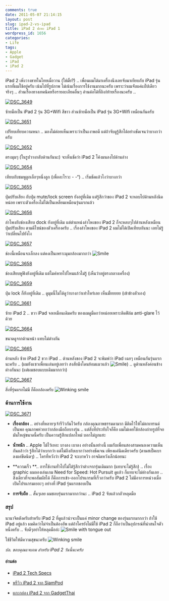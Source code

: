 ```yaml
---
comments: true
date: 2011-05-07 21:14:15
layout: post
slug: ipad-2-vs-ipad
title: iPad 2 ปะทะ iPad 1
wordpress_id: 1656
categories:
- Life
tags:
- Apple
- Gadget
- iPad
- iPad 2
---
```


iPad 2 เพิ่งวางขายในไทยเมื่อวาน (ใช่มั้ย?) .. เพื่อนผมได้มาเครื่องนึงเลยจับมาเทียบกับ iPad รุ่นแรกที่ผมใช้อยู่ครับ เน้นไปที่รูปภาพ ไม่เน้นเรื่องการใช้งานมากนะครับ เพราะว่าผมจับแค่แป๊ปเดียวจริงๆ .. ส่วนเรื่องทางเทคนิคหรือรายละเอียดอื่นๆ อ่านต่อได้ที่ลิงก์ท้ายเรื่องนะครับ ..

[![DSC_3649](http://files.armno.in.th/uploads/2011/05/DSC_3649_thumb.jpg)](http://files.armno.in.th/uploads/2011/05/DSC_3649.jpg)

ซ้ายมือเป็น iPad 2 รุ่น 3G+Wifi สีขาว ส่วนซ้ายมือเป็น iPad รุ่น 3G+Wifi เหมือนกันครับ



[![DSC_3651](http://files.armno.in.th/uploads/2011/05/DSC_3651_thumb.jpg)](http://files.armno.in.th/uploads/2011/05/DSC_3651.jpg)

เปรียบเทียบความหนา .. มองไม่ค่อยเห็นเพราะว่าเป็นเงาพอดี แต่ถ้าจับดูรู้สึกได้อย่างชัดเจนว่าบางกว่าครับ

[![DSC_3652](http://files.armno.in.th/uploads/2011/05/DSC_3652_thumb.jpg)](http://files.armno.in.th/uploads/2011/05/DSC_3652.jpg)

ตรงมุมๆ (ในรูปวางกลับด้านกันนะ) จะเห็นชัดว่า iPad 2 โค้งมนลงไปด้านล่าง

[![DSC_3654](http://files.armno.in.th/uploads/2011/05/DSC_3654_thumb.jpg)](http://files.armno.in.th/uploads/2011/05/DSC_3654.jpg)

เทียบกับชมพูลูกเล็กๆหนึ่งลูก (เพื่ออะไรวะ - -“) .. เริ่มชัดแล้วไงว่าบางกว่า

[![DSC_3655](http://files.armno.in.th/uploads/2011/05/DSC_3655_thumb.jpg)](http://files.armno.in.th/uploads/2011/05/DSC_3655.jpg)

ปุ่มปรับเสียง กับปุ่ม mute/lock screen ยังอยู่ที่เดิม แต่รู้สึกว่าของ iPad 2 จะหลบไปด้านหลังนิดหน่อย เพราะตัวเครื่องไม่ได้เป็นเหลี่ยมเหมือนรุ่นแรกแล้ว

[![DSC_3656](http://files.armno.in.th/uploads/2011/05/DSC_3656_thumb.jpg)](http://files.armno.in.th/uploads/2011/05/DSC_3656.jpg)

ลำโพงกับช่องเสียบ dock ยังอยู่ที่เดิม แต่ตำแหน่งลำโพงของ iPad 2 ก็จะหลบๆไปด้านหลังเหมือนปุ่มปรับเสียง ตามดีไซน์ของตัวเครื่องครับ .. เรื่องลำโพงของ iPad 2 ผมไม่ได้เปิดเทียบกันนะ เลยไม่รู้ว่าเปลี่ยนไปยังไง

[![DSC_3657](http://files.armno.in.th/uploads/2011/05/DSC_3657_thumb.jpg)](http://files.armno.in.th/uploads/2011/05/DSC_3657.jpg)

ช่องนี้เหมือนจะเล็กลง แต่คงเป็นเพราะมุมกล้องมากกว่า ![Smile](http://files.armno.in.th/uploads/2011/05/wlEmoticon-smile.png)

[![DSC_3658](http://files.armno.in.th/uploads/2011/05/DSC_3658_thumb.jpg)](http://files.armno.in.th/uploads/2011/05/DSC_3658.jpg)

ช่องเสียบหูฟังยังอยู่ที่เดิม แต่ไมค์หายไปไหนแล้วไม่รู้ (เห็นว่าอยู่ตรงกลางเครื่อง)

[![DSC_3659](http://files.armno.in.th/uploads/2011/05/DSC_3659_thumb.jpg)](http://files.armno.in.th/uploads/2011/05/DSC_3659.jpg)

ปุ่ม lock ก็ยังอยู่ที่เดิม .. ดูมุมนี้ไม่ได้ดูว่าบางกว่าเท่าไหร่เลย เห็นมั้ยยยยย (เข้าข้างตัวเอง)

[![DSC_3661](http://files.armno.in.th/uploads/2011/05/DSC_3661_thumb.jpg)](http://files.armno.in.th/uploads/2011/05/DSC_3661.jpg)

ซ้าย iPad 2 .. ขวา iPad จอเหมือนเดิมครับ ของผมดูมืดกว่าหน่อยเพราะติดฟิล์ม anti-glare ไว้ด้วย

[![DSC_3664](http://files.armno.in.th/uploads/2011/05/DSC_3664_thumb.jpg)](http://files.armno.in.th/uploads/2011/05/DSC_3664.jpg)

ขนาดดูจากด้านหน้า แทบไม่ต่างกัน

[![DSC_3665](http://files.armno.in.th/uploads/2011/05/DSC_3665_thumb.jpg)](http://files.armno.in.th/uploads/2011/05/DSC_3665.jpg)

ด้านหลัง ซ้าย iPad 2 ขวา iPad .. ด้านหลังของ iPad 2 จะพิมพ์ว่า iPad เฉยๆ เหมือนกันรุ่นแรกนะครับ .. (ผมยังแซวเพื่อนเล่นอยู่เลยว่า สงสัยมึงโดนย้อมแมวแล้ว ![Smile](http://files.armno.in.th/uploads/2011/05/wlEmoticon-smile.png)) .. ดูด้านหลังค่อนข้างต่างกันนะ (แต่ผมชอบแบบเดิมมากกว่า)

[![DSC_3667](http://files.armno.in.th/uploads/2011/05/DSC_3667_thumb.jpg)](http://files.armno.in.th/uploads/2011/05/DSC_3667.jpg)

สิ่งที่รุ่นแรกไม่มี ก็คือกล้องครับ ![Winking smile](http://files.armno.in.th/uploads/2011/05/wlEmoticon-winkingsmile.png)


### ด้านการใช้งาน


[![DSC_3671](http://files.armno.in.th/uploads/2011/05/DSC_3671_thumb.jpg)](http://files.armno.in.th/uploads/2011/05/DSC_3671.jpg)




  * **เรื่องกล้อง** .. อย่างที่หลายๆเจ้ารีวิวกันไว้ครับ กล้องคุณภาพธรรมดามาก มีติดไว้ให้ไม่ตกเทรนด์เป็นพอ คุณภาพห่วยกว่ากล้องมือถือบางรุ่น .. แต่สิ่งที่ประทับใจก็คือ ผมไม่เคยใช้กล้องถ่ายรูปที่จอมันใหญ่ขนาดนี้ครับ เป็นความรู้สึกแปลกใหม่ บอกไม่ถูกแฮะ


  * **น้ำหนัก** .. Apple โม้ไว้เยอะ บางลง เบาลง อย่างนั้นอย่างนี้ ผมกับเพื่อนสองสามคนลงความเห็นกันแล้วว่า รู้สึกได้ว่าเบากว่า แต่ไม่ถึงกับเบากว่าอย่างชัดเจน เพียงแค่นิดเดียวครับ (ตามสเป็คเบาลงแค่ขีดนิดๆ) .. ใครที่หวังว่า iPad 2 จะเบาหวิว อาจผิดหวังเล็กน้อยนะ


  * **ความเร็ว **.. การใช้งานทั่วไปไม่ได้รู้สึกว่าต่างจากรุ่นเดิมมาก (แทบจะไม่รู้สึก) .. เรื่อง graphic ผมลองเล่นเกม Need for Speed: Hot Pursuit ดูแล้ว ก็แทบจะไม่ต่างกันเลย .. สิ่งเดียวที่จะพอสัมผัสได้ ก็คือการเข้า-ออกโปรแกรมที่เร็วกว่าครับ iPad 2 ไม่มีอาการหน่วงเมื่อเปิดโปรแกรมเยอะๆ อย่างที่ iPad รุ่นแรกชอบเป็น


  * **การจับถือ** .. สั้นๆเลย ผมชอบรุ่นแรกมากกว่านะ .. iPad 2 จับแล้วกลัวหลุดมือ




### สรุป


นานาจิตตังครับสำหรับ iPad 2 ที่ดูแล้วน่าจะเป็นแค่ minor change ของรุ่นแรกมากกว่า ถ้าใช้ iPad อยู่แล้ว ผมคิดว่าไม่จำเป็นต้องอัพ แต่ถ้าใครยังไม่มีใช้ iPad 2 ก็ถือว่าเป็นอุปกรณ์ที่น่าสนใจตัวหนึ่งครับ .. จับดีๆอย่าให้หลุดมือล่ะ ![Smile with tongue out](http://files.armno.in.th/uploads/2011/05/wlEmoticon-smilewithtongueout.png)

ใช้ชีวิตให้มีความสุขนะครับ ![Winking smile](http://files.armno.in.th/uploads/2011/05/wlEmoticon-winkingsmile.png)

_ปล. ขอบคุณแจบอม สำหรับ iPad 2 วันนี้นะครับ_


#### อ่านต่อ






  * [iPad 2 Tech Specs](http://www.apple.com/ipad/specs/)


  * [พรีวิว iPad 2 จาก SiamPod](http://www.siampod.com/2011/03/14/preview-ipad-2/)


  * [แกะกล่อง iPad 2 จาก GadgetThai](http://gadget4thai.com/?p=2747)


